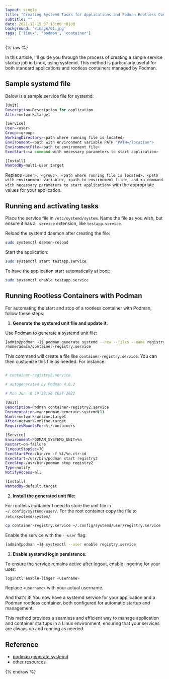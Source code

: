 ```yaml
---
layout: single
title: "Creating Systemd Tasks for Applications and Podman Rootless Containers"
subtitle: ""
date: 2021-12-15 07:15:00 +0100
background: '/image/01.jpg'
tags: ['linux', 'podman', 'container']
---
```


{% raw %}

In this article, I'll guide you through the process of creating a simple service startup job in Linux, using systemd. This method is particularly useful for both standard applications and rootless containers managed by Podman.

## Sample systemd file

Below is a sample service file for systemd:

````bash
[Unit]
Description=Description for application
After=network.target

[Service]
User=<user>
Group=<group>
WorkingDirectory=<path where running file is located>
Environment=<path with environment variable PATH "PATH=/location">
EnvironmentFile=<path to environment file>
ExecStart=<a command with necessary parameters to start application>

[Install]
WantedBy=multi-user.target
````

Replace ``<user>, <group>, <path where running file is located>, <path with environment variable>, <path to environment file>, and <a command with necessary parameters to start application>`` with the appropriate values for your application.

## Running and activating tasks

Place the service file in ``/etc/systemd/system``. Name the file as you wish, but ensure it has a ``.service`` extension, like ``testapp.service``.

Reload the systemd daemon after creating the file:

````bash
sudo systemctl daemon-reload
````

Start the application:

````bash
sudo systemctl start testapp.service
````

To have the application start automatically at boot:

````bash
sudo systemctl enable testapp.service
````


## Running Rootless Containers with Podman
For automating the start and stop of a rootless container with Podman, follow these steps:

1. **Generate the systemd unit file and update it:**

Use Podman to generate a systemd unit file:

````bash
[admin@podman ~]$ podman generate systemd --new --files --name registry
/home/admin/container-registry.service
````

This command will create a file like ``container-registry.service``. You can then customize this file as needed. For instance:

````bash

# container-registry2.service

# autogenerated by Podman 4.0.2

# Mon Jun  6 19:38:56 CEST 2022

[Unit]
Description=Podman container-registry2.service
Documentation=man:podman-generate-systemd(1)
Wants=network-online.target
After=network-online.target
RequiresMountsFor=%t/containers

[Service]
Environment=PODMAN_SYSTEMD_UNIT=%n
Restart=on-failure
TimeoutStopSec=70
ExecStartPre=/bin/rm -f %t/%n.ctr-id
ExecStart=/usr/bin/podman start registry2
ExecStop=/usr/bin/podman stop registry2
Type=notify
NotifyAccess=all

[Install]
WantedBy=default.target

````

2. **Install the generated unit file:**

For rootless container I need to store the unit file in ``~/.config/systemd/user/``. For the root container copy the file to ``/etc/systemd/system/``. 

````bash
cp container-registry.service ~/.config/systemd/user/registry.service
````

Enable the service with the ``--user`` flag:

````bash
[admin@podman ~]$ systemctl --user enable registry.service
````

3. **Enable systemd login persistence:**

To ensure the service remains active after logout, enable lingering for your user:

````bash
loginctl enable-linger <username>
````

Replace ``<username>`` with your actual username.

And that's it! You now have a systemd service for your application and a Podman rootless container, both configured for automatic startup and management.

This method provides a seamless and efficient way to manage application and container startups in a Linux environment, ensuring that your services are always up and running as needed.

## Reference
- [podman generate systemd](https://docs.podman.io/en/latest/markdown/podman-generate-systemd.1.html)
- other resources

{% endraw %}
